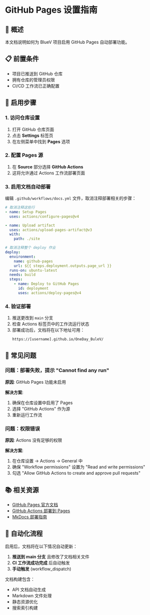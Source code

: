 # GitHub Pages 设置指南

## 🎯 概述

本文档说明如何为 BlueV 项目启用 GitHub Pages 自动部署功能。

## 📋 前置条件

- 项目已推送到 GitHub 仓库
- 拥有仓库的管理员权限
- CI/CD 工作流已正确配置

## 🔧 启用步骤

### 1. 访问仓库设置

1. 打开 GitHub 仓库页面
2. 点击 **Settings** 标签页
3. 在左侧菜单中找到 **Pages** 选项

### 2. 配置 Pages 源

1. 在 **Source** 部分选择 **GitHub Actions**
2. 这将允许通过 Actions 工作流部署页面

### 3. 启用文档自动部署

编辑 `.github/workflows/docs.yml` 文件，取消注释部署相关的步骤：

```yaml
# 取消注释这些行
- name: Setup Pages
  uses: actions/configure-pages@v4

- name: Upload artifact
  uses: actions/upload-pages-artifact@v3
  with:
    path: ./site

# 取消注释整个 deploy 作业
deploy:
  environment:
    name: github-pages
    url: ${{ steps.deployment.outputs.page_url }}
  runs-on: ubuntu-latest
  needs: build
  steps:
    - name: Deploy to GitHub Pages
      id: deployment
      uses: actions/deploy-pages@v4
```

### 4. 验证部署

1. 推送更改到 `main` 分支
2. 检查 Actions 标签页中的工作流运行状态
3. 部署成功后，文档将在以下地址可用：
   ```
   https://[username].github.io/OneDay_BuleV/
   ```

## 🚨 常见问题

### 问题：部署失败，提示 "Cannot find any run"

**原因**: GitHub Pages 功能未启用

**解决方案**:
1. 确保在仓库设置中启用了 Pages
2. 选择 "GitHub Actions" 作为源
3. 重新运行工作流

### 问题：权限错误

**原因**: Actions 没有足够的权限

**解决方案**:
1. 在仓库设置 → Actions → General 中
2. 确保 "Workflow permissions" 设置为 "Read and write permissions"
3. 勾选 "Allow GitHub Actions to create and approve pull requests"

## 📚 相关资源

- [GitHub Pages 官方文档](https://docs.github.com/en/pages)
- [GitHub Actions 部署到 Pages](https://docs.github.com/en/pages/getting-started-with-github-pages/configuring-a-publishing-source-for-your-github-pages-site#publishing-with-a-custom-github-actions-workflow)
- [MkDocs 部署指南](https://www.mkdocs.org/user-guide/deploying-your-docs/)

## 🔄 自动化流程

启用后，文档将在以下情况自动更新：

1. **推送到 main 分支** 且修改了文档相关文件
2. **CI 工作流成功完成** 后自动触发
3. **手动触发** (workflow_dispatch)

文档构建包含：
- API 文档自动生成
- Markdown 文件处理
- 静态资源优化
- 搜索索引构建
